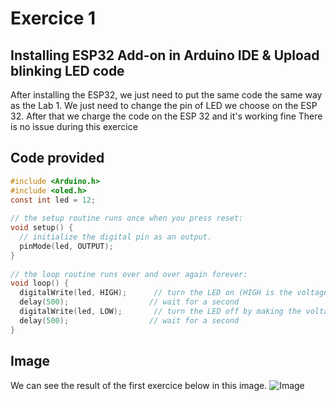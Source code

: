 # Exercice 1

## Installing ESP32 Add-on in Arduino IDE & Upload blinking LED code

After installing the ESP32, we just need to put the same code the same way as the Lab 1. We just need to change the pin of LED we choose on the ESP 32. After that we charge the code on the ESP 32 and it's working fine
There is no issue during this exercice

## Code provided

```C
#include <Arduino.h>
#include <oled.h>
const int led = 12;
 
// the setup routine runs once when you press reset:
void setup() {
  // initialize the digital pin as an output.
  pinMode(led, OUTPUT);
}
 
// the loop routine runs over and over again forever:
void loop() {
  digitalWrite(led, HIGH);      // turn the LED on (HIGH is the voltage level)
  delay(500);                  // wait for a second
  digitalWrite(led, LOW);       // turn the LED off by making the voltage LOW
  delay(500);                  // wait for a second
}
 ```

## Image
We can see the result of the first exercice below in this image.
![Image](https://github.com/Gaffeur/IoT_TP1/blob/main/LabOne/Exercise/1/Exercice%201.jpg)

